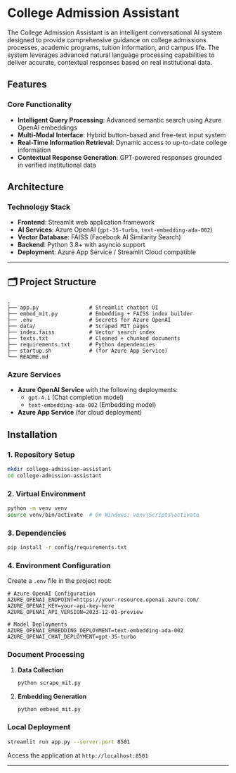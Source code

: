 # College Admission Assistant

The College Admission Assistant is an intelligent conversational AI system designed to provide comprehensive guidance on college admissions processes, academic programs, tuition information, and campus life. The system leverages advanced natural language processing capabilities to deliver accurate, contextual responses based on real institutional data.

## Features

### Core Functionality
- **Intelligent Query Processing**: Advanced semantic search using Azure OpenAI embeddings
- **Multi-Modal Interface**: Hybrid button-based and free-text input system
- **Real-Time Information Retrieval**: Dynamic access to up-to-date college information
- **Contextual Response Generation**: GPT-powered responses grounded in verified institutional data


## Architecture

### Technology Stack
- **Frontend**: Streamlit web application framework
- **AI Services**: Azure OpenAI (`gpt-35-turbo`, `text-embedding-ada-002`)
- **Vector Database**: FAISS (Facebook AI Similarity Search)
- **Backend**: Python 3.8+ with asyncio support
- **Deployment**: Azure App Service / Streamlit Cloud compatible

---

## 🗂 Project Structure

```
.
├── app.py                # Streamlit chatbot UI
├── embed_mit.py          # Embedding + FAISS index builder
├── .env                  # Secrets for Azure OpenAI
├── data/                 # Scraped MIT pages
├── index.faiss           # Vector search index
├── texts.txt             # Cleaned + chunked documents
├── requirements.txt      # Python dependencies
├── startup.sh            # (for Azure App Service)
└── README.md
```

### Azure Services
- **Azure OpenAI Service** with the following deployments:
  - `gpt-4.1` (Chat completion model)
  - `text-embedding-ada-002` (Embedding model)
- **Azure App Service** (for cloud deployment)


## Installation

### 1. Repository Setup

```bash
mkdir college-admission-assistant
cd college-admission-assistant
```

### 2. Virtual Environment

```bash
python -m venv venv
source venv/bin/activate  # On Windows: venv\Scripts\activate
```

### 3. Dependencies

```bash
pip install -r config/requirements.txt
```

### 4. Environment Configuration

Create a `.env` file in the project root:

```env
# Azure OpenAI Configuration
AZURE_OPENAI_ENDPOINT=https://your-resource.openai.azure.com/
AZURE_OPENAI_KEY=your-api-key-here
AZURE_OPENAI_API_VERSION=2023-12-01-preview

# Model Deployments
AZURE_OPENAI_EMBEDDING_DEPLOYMENT=text-embedding-ada-002
AZURE_OPENAI_CHAT_DEPLOYMENT=gpt-35-turbo
```

### Document Processing

1. **Data Collection**
   ```bash
   python scrape_mit.py
   ```

2. **Embedding Generation**
   ```bash
   python embeed_mit.py
   ```


### Local Deployment

```bash
streamlit run app.py --server.port 8501
```

Access the application at `http://localhost:8501`


---

